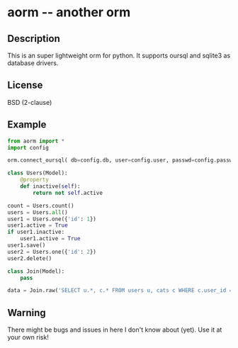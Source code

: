 # aorm -- another orm

## Description
This is an super lightweight orm for python.
It supports oursql and sqlite3 as database drivers.

## License
BSD (2-clause)

## Example

```python
from aorm import *
import config

orm.connect_oursql( db=config.db, user=config.user, passwd=config.passwd, host=config.host )

class Users(Model):
    @property
    def inactive(self):
        return not self.active

count = Users.count()
users = Users.all()
user1 = Users.one({'id': 1})
user1.active = True
if user1.inactive:
    user1.active = True
user1.save()
user2 = Users.one({'id': 2})
user2.delete()

class Join(Model):
    pass

data = Join.raw('SELECT u.*, c.* FROM users u, cats c WHERE c.user_id = u.id')
```

## Warning
There might be bugs and issues in here I don't know about (yet).
Use it at your own risk!
